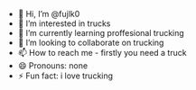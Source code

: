 - 👋 Hi, I’m @fujlk0
- 👀 I’m interested in trucks
- 🌱 I’m currently learning proffesional trucking
- 💞️ I’m looking to collaborate on trucking
- 📫 How to reach me - firstly you need a truck
- 😄 Pronouns: none
- ⚡ Fun fact: i love trucking
